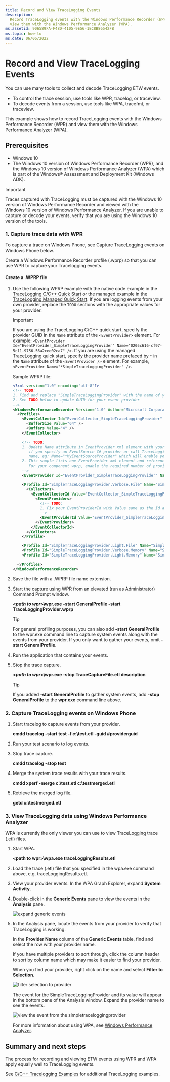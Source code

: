 ```yaml
---
title: Record and View TraceLogging Events
description:
  Record TraceLogging events with the Windows Performance Recorder (WPR) and
  view them with the Windows Performance Analyzer (WPA).
ms.assetid: 906589FA-F48D-4105-9E56-1EC8B86542FB
ms.topic: how-to
ms.date: 06/06/2022
---
```


# Record and View TraceLogging Events

You can use many tools to collect and decode TraceLogging ETW events.

- To control the trace session, use tools like WPR, tracelog, or traceview.
- To decode events from a session, use tools like WPA, tracefmt, or traceview.

This example shows how to record TraceLogging events with the Windows
Performance Recorder (WPR) and view them with the Windows Performance Analyzer
(WPA).

## Prerequisites

- Windows 10
- The Windows 10 version of Windows Performance Recorder (WPR), and the
  Windows 10 version of Windows Performance Analyzer (WPA) which is part of the
  Windows® Assessment and Deployment Kit (Windows ADK).

> [!IMPORTANT]
> Traces captured with TraceLogging must be captured with the
> Windows 10 version of Windows Performance Recorder and viewed with the
> Windows 10 version of Windows Performance Analyzer. If you are unable to
> capture or decode your events, verify that you are using the Windows 10
> version of the tools.

### 1. Capture trace data with WPR

To capture a trace on Windows Phone, see Capture TraceLogging events on Windows
Phone below.

Create a Windows Performance Recorder profile (.wprp) so that you can use WPR to
capture your Tracelogging events.

#### Create a .WPRP file

1. Use the following WPRP example with the native code example in the
   [TraceLogging C/C++ Quick Start](tracelogging-native-quick-start.md) or the
   managed example in the
   [TraceLogging Managed Quick Start](tracelogging-managed-quick-start.md). If
   you are logging events from your own provider, replace the `TODO` sections
   with the appropriate values for your provider.

   > [!IMPORTANT]
   > If you are using the TraceLogging C/C++ quick start, specify
   > the provider GUID in the `Name` attribute of the `<EventProvider>` element.
   > For example:
   > `<EventProvider Id="EventProvider_SimpleTraceLoggingProvider" Name="0205c616-cf97-5c11-9756-56a2cee02ca7" />`.
   > If you are using the managed TraceLogging quick start, specify the provider
   > name prefaced by `*` in the `Name` attribute of the `<EventProvider />`
   > element. For example,
   > `<EventProvider Name="*SimpleTraceLoggingProvider" />`.

   Sample WPRP file:

   ```xml
   <?xml version="1.0" encoding="utf-8"?>
   <!-- TODO:
   1. Find and replace "SimpleTraceLoggingProvider" with the name of your provider.
   2. See TODO below to update GUID for your event provider
   -->
   <WindowsPerformanceRecorder Version="1.0" Author="Microsoft Corporation" Copyright="Microsoft Corporation" Company="Microsoft Corporation">
     <Profiles>
       <EventCollector Id="EventCollector_SimpleTraceLoggingProvider" Name="SimpleTraceLoggingProvider">
         <BufferSize Value="64" />
         <Buffers Value="4" />
       </EventCollector>

       <!-- TODO:
       1. Update Name attribute in EventProvider xml element with your provider GUID, eg: Name="0205c616-cf97-5c11-9756-56a2cee02ca7". Or
          if you specify an EventSource C# provider or call TraceLoggingRegister(...) without a GUID, use star (*) before your provider
          name, eg: Name="*MyEventSourceProvider" which will enable your provider appropriately.
       2. This sample lists one EventProvider xml element and references it in a Profile with EventProviderId xml element.
          For your component wprp, enable the required number of providers and fix the Profile xml element appropriately
       -->
       <EventProvider Id="EventProvider_SimpleTraceLoggingProvider" Name="*SimpleTraceLoggingProvider" />

       <Profile Id="SimpleTraceLoggingProvider.Verbose.File" Name="SimpleTraceLoggingProvider" Description="SimpleTraceLoggingProvider" LoggingMode="File" DetailLevel="Verbose">
         <Collectors>
           <EventCollectorId Value="EventCollector_SimpleTraceLoggingProvider">
             <EventProviders>
               <!-- TODO:
               1. Fix your EventProviderId with Value same as the Id attribute on EventProvider xml element above
               -->
               <EventProviderId Value="EventProvider_SimpleTraceLoggingProvider" />
             </EventProviders>
           </EventCollectorId>
         </Collectors>
       </Profile>

       <Profile Id="SimpleTraceLoggingProvider.Light.File" Name="SimpleTraceLoggingProvider" Description="SimpleTraceLoggingProvider" Base="SimpleTraceLoggingProvider.Verbose.File" LoggingMode="File" DetailLevel="Light" />
       <Profile Id="SimpleTraceLoggingProvider.Verbose.Memory" Name="SimpleTraceLoggingProvider" Description="SimpleTraceLoggingProvider" Base="SimpleTraceLoggingProvider.Verbose.File" LoggingMode="Memory" DetailLevel="Verbose" />
       <Profile Id="SimpleTraceLoggingProvider.Light.Memory" Name="SimpleTraceLoggingProvider" Description="SimpleTraceLoggingProvider" Base="SimpleTraceLoggingProvider.Verbose.File" LoggingMode="Memory" DetailLevel="Light" />

     </Profiles>
   </WindowsPerformanceRecorder>
   ```

2. Save the file with a .WPRP file name extension.

3. Start the capture using WPR from an elevated (run as Administrator) Command
   Prompt window.

   **\<_path to wpr_\>\\wpr.exe -start GeneralProfile -start
   TraceLoggingProvider.wprp**

   > [!TIP]
   > For general profiling purposes, you can also add **-start
   > GeneralProfile** to the wpr.exe command line to capture system events along
   > with the events from your provider. If you only want to gather your events,
   > omit **-start GeneralProfile**.

4. Run the application that contains your events.

5. Stop the trace capture.

   **\<_path to wpr_\>\\wpr.exe -stop TraceCaptureFile.etl description**

   > [!TIP]
   > If you added **-start GeneralProfile** to gather system events, add
   > **-stop GeneralProfile** to the **wpr.exe** command line above.

### 2. Capture TraceLogging events on Windows Phone

1. Start tracelog to capture events from your provider.

   **cmdd tracelog -start test -f c:\\test.etl -guid \#providerguid**

2. Run your test scenario to log events.

3. Stop trace capture.

   **cmdd tracelog -stop test**

4. Merge the system trace results with your trace results.

   **cmdd xperf -merge c:\\test.etl c:\\testmerged.etl**

5. Retrieve the merged log file.

   **getd c:\\testmerged.etl**

### 3. View TraceLogging data using Windows Performance Analyzer

WPA is currently the only viewer you can use to view TraceLogging trace (.etl)
files.

1. Start WPA.

   **\<path to wpr\>\\wpa.exe traceLoggingResults.etl**

2. Load the trace (.etl) file that you specified in the wpa.exe command above,
   e.g. traceLoggingResults.etl.

3. View your provider events. In the WPA Graph Explorer, expand **System
   Activity**.

4. Double-click in the **Generic Events** pane to view the events in the
   **Analysis** pane.

   ![expand generic events](images/expandsystemactivity.png)

5. In the Analysis pane, locate the events from your provider to verify that
   TraceLogging is working.

   In the **Provider Name** column of the **Generic Events** table, find and
   select the row with your provider name.

   If you have multiple providers to sort through, click the column header to
   sort by column name which may make it easier to find your provider.

   When you find your provider, right click on the name and select **Filter to
   Selection**.

   ![filter selection to provider](images/filtertoselection.png)

   The event for the SimpleTraceLoggingProvider and its value will appear in the
   bottom pane of the Analysis window. Expand the provider name to see the
   events.

   ![view the event from the simpletraceloggingprovider](images/eventview.png)

   For more information about using WPA, see
   [Windows Performance Analyzer](/windows-hardware/test/wpt/windows-performance-analyzer).

## Summary and next steps

The process for recording and viewing ETW events using WPR and WPA apply equally
well to TraceLogging events.

See [C/C++ Tracelogging Examples](tracelogging-c-cpp-tracelogging-examples.md)
for additional TraceLogging examples.
